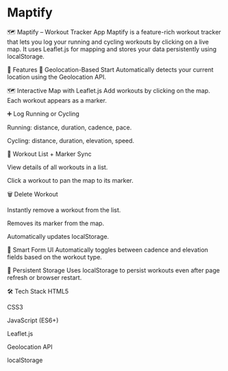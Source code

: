 # Maptify
🗺️ Maptify – Workout Tracker App Maptify is a feature-rich workout tracker that lets you log your running and cycling workouts by clicking on a live map. It uses Leaflet.js for mapping and stores your data persistently using localStorage.


🚀 Features
📍 Geolocation-Based Start
Automatically detects your current location using the Geolocation API.

🗺 Interactive Map with Leaflet.js
Add workouts by clicking on the map. Each workout appears as a marker.

➕ Log Running or Cycling

Running: distance, duration, cadence, pace.

Cycling: distance, duration, elevation, speed.

🧾 Workout List + Marker Sync

View details of all workouts in a list.

Click a workout to pan the map to its marker.

🗑 Delete Workout

Instantly remove a workout from the list.

Removes its marker from the map.

Automatically updates localStorage.

🧠 Smart Form UI
Automatically toggles between cadence and elevation fields based on the workout type.

💾 Persistent Storage
Uses localStorage to persist workouts even after page refresh or browser restart.

🛠️ Tech Stack
HTML5

CSS3

JavaScript (ES6+)

Leaflet.js

Geolocation API

localStorage
